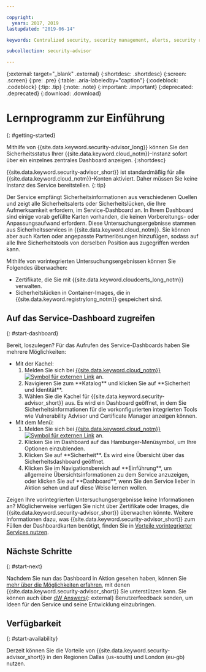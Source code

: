 ```yaml
---

copyright:
  years: 2017, 2019
lastupdated: "2019-06-14"

keywords: Centralized security, security management, alerts, security risk, insights, threat detection

subcollection: security-advisor

---
```


{:external: target="_blank" .external}
{:shortdesc: .shortdesc}
{:screen: .screen}
{:pre: .pre}
{:table: .aria-labeledby="caption"}
{:codeblock: .codeblock}
{:tip: .tip}
{:note: .note}
{:important: .important}
{:deprecated: .deprecated}
{:download: .download}


# Lernprogramm zur Einführung
{: #getting-started}

Mithilfe von {{site.data.keyword.security-advisor_long}} können Sie den Sicherheitsstatus Ihrer {{site.data.keyword.cloud_notm}}-Instanz sofort über ein einzelnes zentrales Dashboard anzeigen.
{:shortdesc}

{{site.data.keyword.security-advisor_short}} ist standardmäßig für alle {{site.data.keyword.cloud_notm}}-Konten aktiviert. Daher müssen Sie keine Instanz des Service bereitstellen.
{: tip}

Der Service empfängt Sicherheitsinformationen aus verschiedenen Quellen und zeigt alle Sicherheitsalerts oder Sicherheitslücken, die Ihre Aufmerksamkeit erfordern, im Service-Dashboard an. In Ihrem Dashboard sind einige vorab gefüllte Karten vorhanden, die keinen Vorbereitungs- oder Anpassungsaufwand erfordern. Diese Untersuchungsergebnisse stammen aus Sicherheitsservices in {{site.data.keyword.cloud_notm}}. Sie können aber auch Karten oder angepasste Partnerlösungen hinzufügen, sodass auf alle Ihre Sicherheitstools von derselben Position aus zugegriffen werden kann.

Mithilfe von vorintegrierten Untersuchungsergebnissen können Sie Folgendes überwachen:

- Zertifikate, die Sie mit {{site.data.keyword.cloudcerts_long_notm}} verwalten.
- Sicherheitslücken in Container-Images, die in {{site.data.keyword.registrylong_notm}} gespeichert sind.



## Auf das Service-Dashboard zugreifen
{: #start-dashboard}

Bereit, loszulegen? Für das Aufrufen des Service-Dashboards haben Sie mehrere Möglichkeiten:

<ul>
  <li>Mit der Kachel:
    <ol>
      <li>Melden Sie sich bei <a href="https://cloud.ibm.com/login" target="_blank">{{site.data.keyword.cloud_notm}}<img src="../../icons/launch-glyph.svg" alt="Symbol für externen Link"></a> an.</li>
      <li>Navigieren Sie zum **Katalog** und klicken Sie auf **Sicherheit und Identität**.</li>
      <li>Wählen Sie die Kachel für {{site.data.keyword.security-advisor_short}} aus. Es wird ein Dashboard geöffnet, in dem Sie Sicherheitsinformationen für die vorkonfigurierten integrierten Tools wie Vulnerability Advisor und Certificate Manager anzeigen können.</li>
    </ol>
  </li>
  <li>Mit dem Menü:
    <ol>
      <li>Melden Sie sich bei <a href="https://cloud.ibm.com/login" target="_blank">{{site.data.keyword.cloud_notm}}<img src="../../icons/launch-glyph.svg" alt="Symbol für externen Link"></a> an.</li>
      <li>Klicken Sie im Dashboard auf das Hamburger-Menüsymbol, um Ihre Optionen einzublenden.</li>
      <li>Klicken Sie auf **Sicherheit**. Es wird eine Übersicht über das Sicherheitsdashboard geöffnet.</li>
      <li>Klicken Sie im Navigationsbereich auf **Einführung**, um allgemeine Übersichtsinformationen zu dem Service anzuzeigen, oder klicken Sie auf **Dashboard**, wenn Sie den Service lieber in Aktion sehen und auf diese Weise lernen wollen.</li>
    </ol>
  </li>
</ul>

Zeigen Ihre vorintegrierten Untersuchungsergebnisse keine Informationen an? Möglicherweise verfügen Sie nicht über Zertifikate oder Images, die {{site.data.keyword.security-advisor_short}} überwachen könnte. Weitere Informationen dazu, was {{site.data.keyword.security-advisor_short}} zum Füllen der Dashboardkarten benötigt, finden Sie in [Vorteile vorintegrierter Services nutzen](/docs/services/security-advisor?topic=security-advisor-setup-services).


## Nächste Schritte
{: #start-next}

Nachdem Sie nun das Dashboard in Aktion gesehen haben, können Sie [mehr über die Möglichkeiten erfahren](/docs/services/security-advisor?topic=security-advisor-about), mit denen {{site.data.keyword.security-advisor_short}} Sie unterstützen kann. Sie können auch über [dW Answers](https://developer.ibm.com){: external} Benutzerfeedback senden, um Ideen für den Service und seine Entwicklung einzubringen.


## Verfügbarkeit
{: #start-availability}

Derzeit können Sie die Vorteile von {{site.data.keyword.security-advisor_short}} in den Regionen Dallas (us-south) und London (eu-gb) nutzen.
